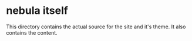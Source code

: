 # nebula itself

This directory contains the actual source for the site and it's theme. It also contains the content.

